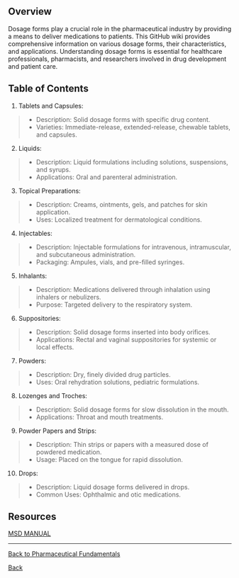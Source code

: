 ## Overview
Dosage forms play a crucial role in the pharmaceutical industry by providing a means to deliver medications to patients. This GitHub wiki provides comprehensive information on various dosage forms, their characteristics, and applications. Understanding dosage forms is essential for healthcare professionals, pharmacists, and researchers involved in drug development and patient care.

## Table of Contents

1. Tablets and Capsules:
> * Description: Solid dosage forms with specific drug content.
> * Varieties: Immediate-release, extended-release, chewable tablets, and capsules.

2. Liquids:
> * Description: Liquid formulations including solutions, suspensions, and syrups.
> * Applications: Oral and parenteral administration.

3. Topical Preparations:
> * Description: Creams, ointments, gels, and patches for skin application.
> * Uses: Localized treatment for dermatological conditions.

4. Injectables:
> * Description: Injectable formulations for intravenous, intramuscular, and subcutaneous administration.
> * Packaging: Ampules, vials, and pre-filled syringes.

5. Inhalants:
> * Description: Medications delivered through inhalation using inhalers or nebulizers.
> * Purpose: Targeted delivery to the respiratory system.

6. Suppositories:
> * Description: Solid dosage forms inserted into body orifices.
> * Applications: Rectal and vaginal suppositories for systemic or local effects.

7. Powders:
> * Description: Dry, finely divided drug particles.
> * Uses: Oral rehydration solutions, pediatric formulations.

8. Lozenges and Troches:
> * Description: Solid dosage forms for slow dissolution in the mouth.
> * Applications: Throat and mouth treatments.

9. Powder Papers and Strips:
> * Description: Thin strips or papers with a measured dose of powdered medication.
> * Usage: Placed on the tongue for rapid dissolution.

10. Drops:
> * Description: Liquid dosage forms delivered in drops.
> * Common Uses: Ophthalmic and otic medications.

## Resources
[MSD MANUAL](https://www.msdvetmanual.com/pharmacology/pharmacology-introduction/routes-of-administration-and-dosage-forms-of-drugs)


***

[Back to Pharmaceutical Fundamentals](https://github.com/hmislk/hmis/wiki/Pharmaceutical-Fundamentals)

[Back](https://github.com/hmislk/hmis/wiki)
